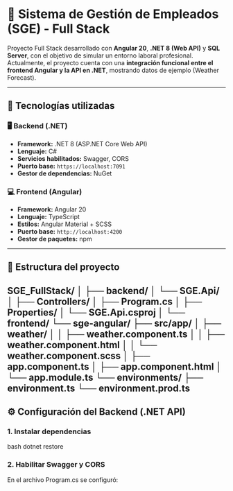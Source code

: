 
# 🧩 Sistema de Gestión de Empleados (SGE) - Full Stack

Proyecto Full Stack desarrollado con **Angular 20**, **.NET 8 (Web API)** y **SQL Server**, con el objetivo de simular un entorno laboral profesional.  
Actualmente, el proyecto cuenta con una **integración funcional entre el frontend Angular y la API en .NET**, mostrando datos de ejemplo (Weather Forecast).

---

## 🚀 Tecnologías utilizadas

### 🖥️ Backend (.NET)
- **Framework:** .NET 8 (ASP.NET Core Web API)
- **Lenguaje:** C#
- **Servicios habilitados:** Swagger, CORS
- **Puerto base:** `https://localhost:7091`
- **Gestor de dependencias:** NuGet

### 💻 Frontend (Angular)
- **Framework:** Angular 20
- **Lenguaje:** TypeScript
- **Estilos:** Angular Material + SCSS
- **Puerto base:** `http://localhost:4200`
- **Gestor de paquetes:** npm

---

## 🧱 Estructura del proyecto
SGE_FullStack/
│
├── backend/
│ └── SGE.Api/
│ ├── Controllers/
│ ├── Program.cs
│ ├── Properties/
│ └── SGE.Api.csproj
│
└── frontend/
└── sge-angular/
├── src/app/
│ ├── weather/
│ │ ├── weather.component.ts
│ │ ├── weather.component.html
│ │ └── weather.component.scss
│ ├── app.component.ts
│ ├── app.component.html
│ └── app.module.ts
└── environments/
├── environment.ts
└── environment.prod.ts
---

## ⚙️ Configuración del Backend (.NET API)

### 1. Instalar dependencias
bash
dotnet restore
### 2. Habilitar Swagger y CORS
En el archivo Program.cs se configuró:


